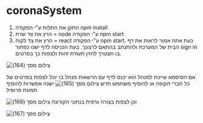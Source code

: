# coronaSystem
1. התקן את התלות ע"י הפקודה npm install
2. הרץ את צד שרת = node ע"י הפקודה npm start
3. הרץ את צד לקוח = react ע"י הפקודה npm start. כעת אתה אמור לראות את דף הבית של המערכת ולהתנתב בהתאם לרצונך. בעת הכניסה לדף ישנו כפתור sign in בו תצטרך להזין תעודת זהות ולצפות כך בפרטים. 
 
![‏‏צילום מסך (164)](https://github.com/rikimitelman/coronaSystem/assets/117908548/52ac9353-3a30-4de5-9a1d-6877ebc6cc14)

אם הסיסמא שייכת למנהל הוא יכנס לדף עם הרשאות מנהל בו יוכל לצפות בפרטים של כל חברי הקופה או להוסיף משתמש חדש
![‏‏צילום מסך (165)](https://github.com/rikimitelman/coronaSystem/assets/117908548/84779dcc-6fee-428f-82ea-f666c68f83a1)
ישנה אפשרות להוסיף תמונת פרופיל

![‏‏צילום מסך (166)](https://github.com/rikimitelman/coronaSystem/assets/117908548/5344cdfa-b8a5-4f54-a23b-39475098b497)
וכן לצפות בצורה גרפית בנתוני הקורונה

![‏‏צילום מסך (167)](https://github.com/rikimitelman/coronaSystem/assets/117908548/e58d871b-593f-47a8-9411-e968b0eff8af)
